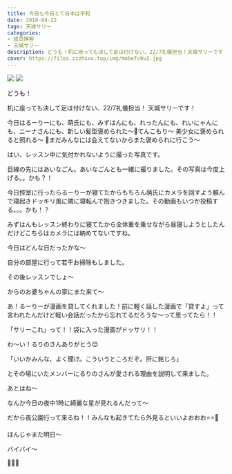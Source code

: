 ```yaml
---
title: 今日も今日とて日本は平和
date: 2018-04-22
tags: 天城サリー
categories: 
- 成员博客
- 天城サリー
description: どうも！机に座っても決して足は付けない、22/7礼儀担当！天城サリーです！今日はるーりーにも、萌氏にも、みずはんにも、れったんにも、れいにゃんにも、ニーナさんにも、新しい髪型褒められた〜🤤てんこもり〜 ...
cover: https://files.zzzhxxx.top/img/mobeTc0uI.jpg 
---
```

![](https://files.zzzhxxx.top/img/mobeTc0uI.jpg)
![](https://files.zzzhxxx.top/img/mobgvy8Dk.jpg)

どうも！




机に座っても決して足は付けない、22/7礼儀担当！
天城サリーです！



今日はるーりーにも、萌氏にも、みずはんにも、れったんにも、れいにゃんにも、ニーナさんにも、新しい髪型褒められた〜🤤てんこもり〜 美少女に褒められると照れる〜 💓まだみんなには会えてないからまた褒められに行こう〜




はい、レッスン中に気付かれないように撮った写真です。


目線の先にはあいなごん。あいなごんとも一緒に撮りました。その写真は今度上げる。。かも？！




今日控室に行ったらるーりーが寝てたからもちろん萌氏にカメラを回すよう頼んで寝起きドッキリ風に隣に寝転んで抱きつきました。その動画もいつか投稿する。。。かも！？




みずはんもレッスン終わりに寝てたから全体重を乗せながら昼寝しようとしたんだけどこちらはカメラには納めてないですね。




今日はどんな日だったかな〜




自分の部屋に行って若干お掃除もしました。




その後レッスンでしょ〜




からのお婆ちゃんの家にまた来て〜




あ！るーりーが漫画を貸してくれました！前に軽く話した漫画で「貸すよ」って言われたんだけど軽い会話だったから忘れてるだろうな〜って思ってたら！！




「サリーこれ」って！！袋に入った漫画がドッサリ！！




わ〜い！るりのさんありがとう😊




「いいかみんな、よく聞け。こういうところだぞ。肝に銘じろ」




とその場にいたメンバーにるりのさんが愛される理由を説明して来ました。




あとはね〜




なんか今日の夜中1時に綺麗な星が見れるんだって〜 





だから夜公園行って来るね！！みんなも起きてたら外見るといいよおおお⭐️⭐️🌟




ほんじゃまた明日〜




バイバイ〜



🔪🔪🔪

















